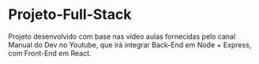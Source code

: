 # Projeto-Full-Stack
Projeto desenvolvido com base nas vídeo aulas fornecidas pelo canal Manual do Dev no Youtube, que irá integrar Back-End em Node + Express, com Front-End em React.
